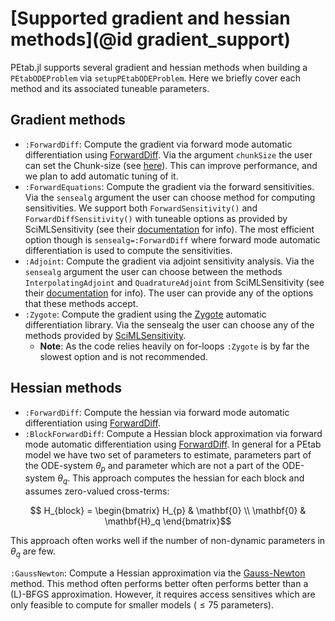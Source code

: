 # [Supported gradient and hessian methods](@id gradient_support)

PEtab.jl supports several gradient and hessian methods when building a `PEtabODEProblem` via `setupPEtabODEProblem`. Here we briefly cover each method and its associated tuneable parameters.

## Gradient methods

* `:ForwardDiff`: Compute the gradient via forward mode automatic differentiation using [ForwardDiff](https://github.com/JuliaDiff/ForwardDiff.jl). Via the argument `chunkSize` the user can set the Chunk-size (see [here](https://juliadiff.org/ForwardDiff.jl/stable/)). This can improve performance, and we plan to add automatic tuning of it.
* `:ForwardEquations`: Compute the gradient via the forward sensitivities. Via the `sensealg` argument the user can choose method for computing sensitivities. We support both `ForwardSensitivity()` and `ForwardDiffSensitivity()` with tuneable options as provided by SciMLSensitivity (see their [documentation](https://github.com/SciML/SciMLSensitivity.jl) for info). The most efficient option though is `sensealg=:ForwardDiff` where forward mode automatic differentiation is used to compute the sensitivities.
* `:Adjoint`: Compute the gradient via adjoint sensitivity analysis. Via the `sensealg` argument the user can choose between the methods `InterpolatingAdjoint` and `QuadratureAdjoint` from SciMLSensitivity (see their [documentation](https://github.com/SciML/SciMLSensitivity.jl) for info). The user can provide any of the options that these methods accept.
* `:Zygote`: Compute the gradient using the [Zygote](https://github.com/FluxML/Zygote.jl) automatic differentiation library. Via the sensealg the user can choose any of the methods provided by [SciMLSensitivity](https://github.com/SciML/SciMLSensitivity.jl).
    * **Note**: As the code relies heavily on for-loops `:Zygote` is by far the slowest option and is not recommended.

## Hessian methods

* `:ForwardDiff`: Compute the hessian via forward mode automatic differentiation using [ForwardDiff](https://github.com/JuliaDiff/ForwardDiff.jl).
* `:BlockForwardDiff`: Compute a Hessian block approximation via forward mode automatic differentiation using [ForwardDiff](https://github.com/JuliaDiff/ForwardDiff.jl). In general for a PEtab model we have two set of parameters to estimate, parameters part of the ODE-system $\theta_p$ and parameter which are not a part of the ODE-system $\theta_q$. This approach computes the hessian for each block and assumes zero-valued cross-terms:

```math
    H_{block} = 
    \begin{bmatrix}
    H_{p} & \mathbf{0} \\
    \mathbf{0} & \mathbf{H}_q
    \end{bmatrix}
```

This approach often works well if the number of non-dynamic parameters in $\theta_q$ are few.

`:GaussNewton`: Compute a Hessian approximation via the [Gauss-Newton](https://en.wikipedia.org/wiki/Gauss%E2%80%93Newton_algorithm) method. This method often performs better often performs better than a (L)-BFGS approximation. However, it requires access sensitives which are only feasible to compute for smaller models ($\leq 75$ parameters).
